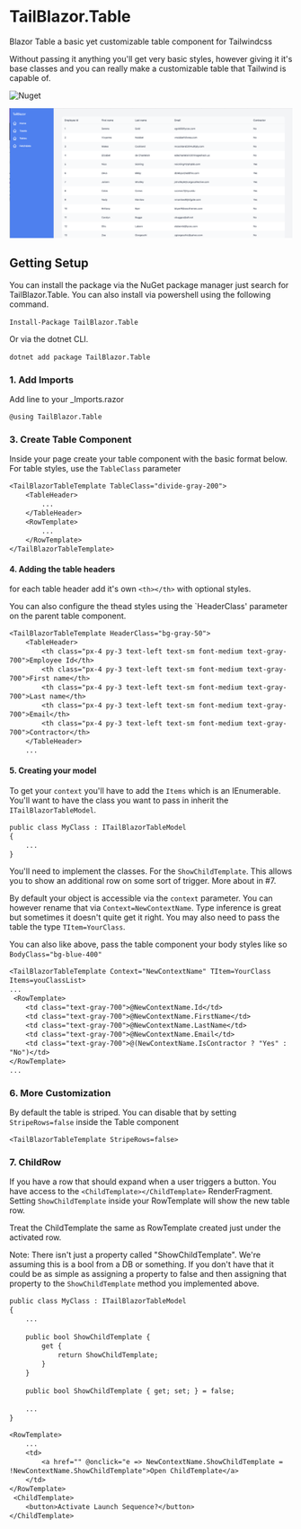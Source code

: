 # TailBlazor.Table

Blazor Table a basic yet customizable table component for Tailwindcss

Without passing it anything you'll get very basic styles, however giving it it's base classes and you can really make a customizable table that Tailwind is capable of.

![Nuget](https://img.shields.io/nuget/v/TailBlazor.Table.svg)

![Demo](screenshot.png)

## Getting Setup

You can install the package via the NuGet package manager just search for TailBlazor.Table. You can also install via powershell using the following command.

`Install-Package TailBlazor.Table`

Or via the dotnet CLI.

`dotnet add package TailBlazor.Table`

### 1. Add Imports

Add line to your \_Imports.razor

```
@using TailBlazor.Table
```

### 3. Create Table Component

Inside your page create your table component with the basic format below. For table styles, use the `TableClass` parameter

```
<TailBlazorTableTemplate TableClass="divide-gray-200">
    <TableHeader>
        ...
    </TableHeader>
    <RowTemplate>
        ...
    </RowTemplate>
</TailBlazorTableTemplate>
```

#### 4. Adding the table headers

for each table header add it's own `<th></th>` with optional styles.

You can also configure the thead styles using the `HeaderClass' parameter on the parent table component.

```
<TailBlazorTableTemplate HeaderClass="bg-gray-50">
    <TableHeader>
        <th class="px-4 py-3 text-left text-sm font-medium text-gray-700">Employee Id</th>
        <th class="px-4 py-3 text-left text-sm font-medium text-gray-700">First name</th>
        <th class="px-4 py-3 text-left text-sm font-medium text-gray-700">Last name</th>
        <th class="px-4 py-3 text-left text-sm font-medium text-gray-700">Email</th>
        <th class="px-4 py-3 text-left text-sm font-medium text-gray-700">Contractor</th>
    </TableHeader>
    ...
```

#### 5. Creating your model

To get your `context` you'll have to add the `Items` which is an IEnumerable<TItem>. You'll want to have the class you want to pass in inherit the `ITailBlazorTableModel`.

```
public class MyClass : ITailBlazorTableModel
{
    ...
}
```

You'll need to implement the classes. For the `ShowChildTemplate`. This allows you to show an additional row on some sort of trigger. More about in #7.

By default your object is accessible via the `context` parameter. You can however rename that via `Context=NewContextName`. Type inference is great but sometimes it doesn't quite get it right. You may also need to pass the table the type `TItem=YourClass`.

You can also like above, pass the table component your body styles like so `BodyClass="bg-blue-400"`

```
<TailBlazorTableTemplate Context="NewContextName" TItem=YourClass Items=youClassList>
...
 <RowTemplate>
    <td class="text-gray-700">@NewContextName.Id</td>
    <td class="text-gray-700">@NewContextName.FirstName</td>
    <td class="text-gray-700">@NewContextName.LastName</td>
    <td class="text-gray-700">@NewContextName.Email</td>
    <td class="text-gray-700">@(NewContextName.IsContractor ? "Yes" : "No")</td>
</RowTemplate>
...
```

### 6. More Customization

By default the table is striped. You can disable that by setting `StripeRows=false` inside the Table component

```
<TailBlazorTableTemplate StripeRows=false>
```

### 7. ChildRow

If you have a row that should expand when a user triggers a button. You have access to the `<ChildTemplate></ChildTemplate>` RenderFragment. Setting `ShowChildTemplate` inside your RowTemplate will show the new table row.

Treat the ChildTemplate the same as RowTemplate created just under the activated row.

Note: There isn't just a property called "ShowChildTemplate". We're assuming this is a bool from a DB or something. If you don't have that it could be as simple as assigning a property to false and then assigning that property to the `ShowChildTemplate` method you implemented above.

```
public class MyClass : ITailBlazorTableModel
{
    ...
    
    public bool ShowChildTemplate {
        get {
            return ShowChildTemplate;
        }
    }

    public bool ShowChildTemplate { get; set; } = false;

    ...
}

```


```
<RowTemplate>
    ...
    <td>
        <a href="" @onclick="e => NewContextName.ShowChildTemplate = !NewContextName.ShowChildTemplate">Open ChildTemplate</a>
    </td>
</RowTemplate>
 <ChildTemplate>
    <button>Activate Launch Sequence?</button>
</ChildTemplate>
```